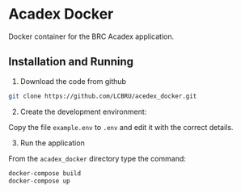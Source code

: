 # Acadex Docker

Docker container for the BRC Acadex application.

## Installation and Running

1. Download the code from github

```bash
git clone https://github.com/LCBRU/acedex_docker.git
```

2. Create the development environment:

Copy the file `example.env` to `.env` and edit it with the
correct details.

3. Run the application

From the `acadex_docker` directory type the command:

```bash
docker-compose build
docker-compose up
```
